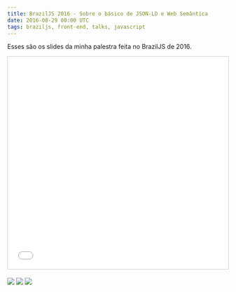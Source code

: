 ```yaml
---
title: BrazilJS 2016 - Sobre o básico de JSON-LD e Web Semântica
date: 2016-08-29 00:00 UTC
tags: braziljs, front-end, talks, javascript
---
```


Esses são os slides da minha palestra feita no BrazilJS de 2016.

<iframe src="//www.slideshare.net/slideshow/embed_code/key/qRDOIDTV8mbs7C" width="595" height="485" frameborder="0" marginwidth="0" marginheight="0" scrolling="no" style="border:1px solid #CCC; border-width:1px; margin-bottom:5px; max-width: 100%;" allowfullscreen> </iframe>

![](braziljs-2016/2016-08-26-15.53.27.jpg)
![](braziljs-2016/2016-08-26-15.57.04.jpg)
![](braziljs-2016/2016-08-26-16.05.29.jpg)